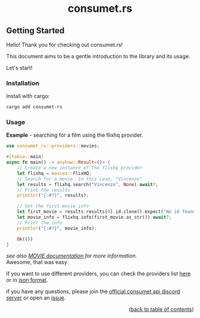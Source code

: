 <h1 align="center">consumet.rs</h1>

## Getting Started

Hello! Thank you for checking out consumet.rs!

This document aims to be a gentle introduction to the library and its usage.

Let's start!

### Installation
Install with cargo:
```sh
cargo add consumet-rs
```
### Usage

**Example** - searching for a film using the flixhq provider.
```rust
use consumet_rs::providers::movies;

#[tokio::main]
async fn main() -> anyhow::Result<()> {
    // Create a new instance of the flixhq provider
    let flixhq = movies::FlixHQ;
    // Search for a movie. In this case, "Vincenzo"
    let results = flixhq.search("Vincenzo", None).await?;
    // Print the results
    println!("{:#?}", results);

    // Get the first movie info
    let first_movie = results.results[0].id.clone().expect("No id found!");
    let movie_info = flixhq.info(first_movie.as_str()).await?;
    // Print the info
    println!("{:#?}", movie_info);

    Ok(())
}
```
*see also [MOVIE documentation](./movies.md#movies) for more information.*\
Awesome, that was easy.

if you want to use different providers, you can check the providers list [here](https://consumet.org/extensions/list/) or in [json format](https://github.com/consumet/providers-status/blob/main/providers-list.json).

if you have any questions, please join the [official consumet api discord server](https://discord.gg/qTPfvMxzNH) or open an [issue](https://github.com/consumet-rs/consumet.rs/issues).

<p align="end">(<a href="https://github.com/consumet-rs/consumet.rs/blob/master/docs">back to table of contents</a>)</p>

